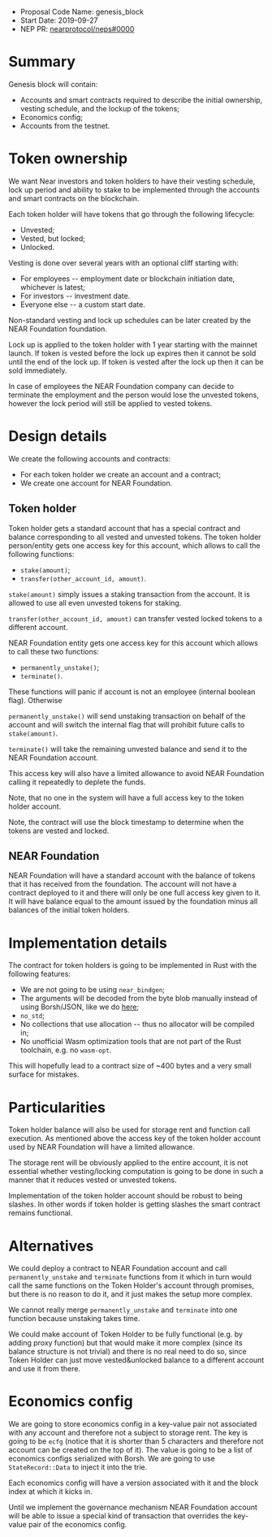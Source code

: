 - Proposal Code Name: genesis_block
- Start Date: 2019-09-27
- NEP PR: [nearprotocol/neps#0000](https://github.com/nearprotocol/neps/pull/0000)

# Summary
[summary]: #summary

Genesis block will contain:
* Accounts and smart contracts required to describe the initial ownership, vesting schedule, and the lockup of the tokens;
* Economics config;
* Accounts from the testnet.

# Token ownership
We want Near investors and token holders to have their vesting schedule, lock up period and ability to stake to be implemented through the accounts and smart contracts on the blockchain.

Each token holder will have tokens that go through the following lifecycle:
* Unvested;
* Vested, but locked;
* Unlocked.

Vesting is done over several years with an optional cliff starting with:
* For employees -- employment date or blockchain initiation date, whichever is latest;
* For investors -- investment date.
* Everyone else -- a custom start date.

Non-standard vesting and lock up schedules can be later created by the NEAR Foundation foundation.

Lock up is applied to the token holder with 1 year starting with the mainnet launch. If token is vested before the lock up expires then it cannot be sold until the end of the lock up. If token is vested after the lock up then it can be sold immediately.

In case of employees the NEAR Foundation company can decide to terminate the employment and the person would lose the unvested tokens, however the lock period will still be applied to vested tokens.

# Design details
We create the following accounts and contracts:
* For each token holder we create an account and a contract;
* We create one account for NEAR Foundation.

## Token holder
Token holder gets a standard account that has a special contract and balance corresponding to all vested and unvested tokens.
The token holder person/entity gets one access key for this account, which allows to call the following functions:
* `stake(amount)`;
* `transfer(other_account_id, amount)`.

`stake(amount)` simply issues a staking transaction from the account. It is allowed to use all even unvested tokens for staking.

`transfer(other_account_id, amount)` can transfer vested locked tokens to a different account.

NEAR Foundation entity gets one access key for this account which allows to call these two functions:
* `permanently_unstake()`;
* `terminate()`.

These functions will panic if account is not an employee (internal boolean flag). Otherwise

`permanently_unstake()` will send unstaking transaction on behalf of the account and will switch the internal flag that will prohibit future calls to `stake(amount)`.

`terminate()` will take the remaining unvested balance and send it to the NEAR Foundation account.

This access key will also have a limited allowance to avoid NEAR Foundation calling it repeatedly to deplete the funds.

Note, that no one in the system will have a full access key to the token holder account.

Note, the contract will use the block timestamp to determine when the tokens are vested and locked.

## NEAR Foundation
NEAR Foundation will have a standard account with the balance of tokens that it has received from the foundation. The account will not have a contract deployed to it and there will only be one full access key given to it. It will have balance equal to the amount issued by the foundation minus all balances of the initial token holders.

# Implementation details
The contract for token holders is going to be implemented in Rust with the following features:
* We are not going to be using `near_bindgen`;
* The arguments will be decoded from the byte blob manually instead of using Borsh/JSON, like we do [here](https://github.com/nearprotocol/nearcore/blob/55e0333e51bc05909d21d8cbc25e8051e71b0c04/runtime/runtime/tests/tiny-contract-rs/src/lib.rs#L154);
* `no_std`;
* No collections that use allocation -- thus no allocator will be compiled in;
* No unofficial Wasm optimization tools that are not part of the Rust toolchain, e.g. no `wasm-opt`.

This will hopefully lead to a contract size of ~400 bytes and a very small surface for mistakes.

# Particularities
Token holder balance will also be used for storage rent and function call execution. As mentioned above the access key of the token holder account used by NEAR Foundation will have a limited allowance.

The storage rent will be obviously applied to the entire account, it is not essential whether vesting/locking computation is going to be done in such a manner that it reduces vested or unvested tokens.

Implementation of the token holder account should be robust to being slashes. In other words if token holder is getting slashes the smart contract
remains functional.


# Alternatives

We could deploy a contract to NEAR Foundation account and call `permanently_unstake` and `terminate` functions from it which in
turn would call the same functions on the Token Holder's account through promises, but there is no reason to do it, and it just makes the setup more complex.

We cannot really merge `permanently_unstake` and `terminate` into one function because unstaking takes time.

We could make account of Token Holder to be fully functional (e.g. by adding proxy function) but that would make it more
complex (since its balance structure is not trivial) and there is no real need to do so, since Token Holder can just move vested&unlocked balance to a different account and use it from there.


# Economics config

We are going to store economics config in a key-value pair not associated with any account and therefore not a subject
to storage rent. The key is going to be `ecfg` (notice that it is shorter than 5 characters and therefore not account can be
created on the top of it). The value is going to be a list of economics configs serialized with Borsh. We are going to use
`StateRecord::Data` to inject it into the trie.

Each economics config will have a version associated with it and the block index at which it kicks in.

Until we implement the governance mechanism NEAR Foundation account will be able to issue a special kind of transaction that overrides the key-value pair of the economics config.

